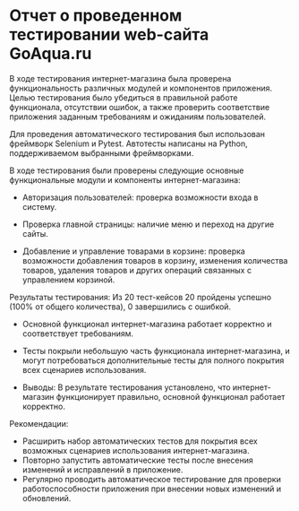 # Отчет о проведенном тестировании web-сайта GoAqua.ru

В ходе тестирования интернет-магазина была проверена функциональность различных модулей и компонентов приложения. Целью
тестирования было убедиться в правильной работе функционала, отсутствии ошибок, а также проверить соответствие 
приложения заданным требованиям и ожиданиям пользователей. 

Для проведения автоматического тестирования был использован фреймворк Selenium и Pytest. Автотесты написаны на Python,
поддерживаемом выбранными фреймворками.

В ходе тестирования были проверены следующие основные функциональные модули и компоненты интернет-магазина:

- Авторизация пользователей: проверка возможности входа в систему.

- Проверка главной страницы: наличие меню и переход на другие сайты.

- Добавление и управление товарами в корзине: проверка возможности добавления товаров в корзину, изменения количества 
товаров, удаления товаров и других операций связанных с управлением корзиной.

Результаты тестирования:
Из 20 тест-кейсов 20 пройдены успешно (100% от общего количества), 0 завершились с ошибкой. 
- Основной функционал интернет-магазина работает корректно и соответствует требованиям.
- Тесты покрыли небольшую часть функционала интернет-магазина, и могут потребоваться дополнительные тесты для полного 
покрытия всех сценариев использования.

- Выводы:
В результате тестирования установлено, что интернет-магазин функционирует правильно, основной функционал работает 
корректно.

Рекомендации:
- Расширить набор автоматических тестов для покрытия всех возможных сценариев использования интернет-магазина.
- Повторно запустить автоматические тесты после внесения изменений и исправлений в приложение.
- Регулярно проводить автоматическое тестирование для проверки работоспособности приложения при внесении новых 
изменений и обновлений.